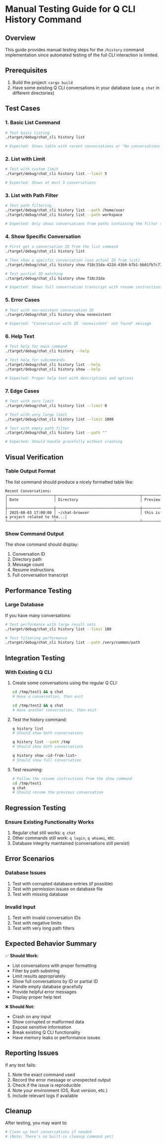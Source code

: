 # Manual Testing Guide for Q CLI History Command

## Overview
This guide provides manual testing steps for the `/history` command implementation since automated testing of the full CLI interaction is limited.

## Prerequisites
1. Build the project: `cargo build`
2. Have some existing Q CLI conversations in your database (use `q chat` in different directories)

## Test Cases

### 1. Basic List Command
```bash
# Test basic listing
./target/debug/chat_cli history list

# Expected: Shows table with recent conversations or "No conversations found"
```

### 2. List with Limit
```bash
# Test with custom limit
./target/debug/chat_cli history list --limit 5

# Expected: Shows at most 5 conversations
```

### 3. List with Path Filter
```bash
# Test path filtering
./target/debug/chat_cli history list --path /home/user
./target/debug/chat_cli history list --path workspace

# Expected: Only shows conversations from paths containing the filter string
```

### 4. Show Specific Conversation
```bash
# First get a conversation ID from the list command
./target/debug/chat_cli history list

# Then show a specific conversation (use actual ID from list)
./target/debug/chat_cli history show f18c31da-422d-43b9-b7b1-bb01fb7c772b

# Test partial ID matching
./target/debug/chat_cli history show f18c31da

# Expected: Shows full conversation transcript with resume instructions
```

### 5. Error Cases
```bash
# Test with non-existent conversation ID
./target/debug/chat_cli history show nonexistent

# Expected: "Conversation with ID 'nonexistent' not found" message
```

### 6. Help Text
```bash
# Test help for main command
./target/debug/chat_cli history --help

# Test help for subcommands
./target/debug/chat_cli history list --help
./target/debug/chat_cli history show --help

# Expected: Proper help text with descriptions and options
```

### 7. Edge Cases
```bash
# Test with zero limit
./target/debug/chat_cli history list --limit 0

# Test with very large limit
./target/debug/chat_cli history list --limit 1000

# Test with empty path filter
./target/debug/chat_cli history list --path ""

# Expected: Should handle gracefully without crashing
```

## Visual Verification

### Table Output Format
The list command should produce a nicely formatted table like:
```
Recent Conversations:
┌─────────────────────┬──────────────────────────────────────┬─────────────────────────────────────┐
│ Date                │ Directory                            │ Preview                             │
├─────────────────────┼──────────────────────────────────────┼─────────────────────────────────────┤
│ 2025-08-03 17:00:00 │ ~/chat-browser                       │ this is a project related to the...│
└─────────────────────┴──────────────────────────────────────┴─────────────────────────────────────┘
```

### Show Command Output
The show command should display:
1. Conversation ID
2. Directory path
3. Message count
4. Resume instructions
5. Full conversation transcript

## Performance Testing

### Large Database
If you have many conversations:
```bash
# Test performance with large result sets
./target/debug/chat_cli history list --limit 100

# Test filtering performance
./target/debug/chat_cli history list --path /very/common/path
```

## Integration Testing

### With Existing Q CLI
1. Create some conversations using the regular Q CLI:
   ```bash
   cd /tmp/test1 && q chat
   # Have a conversation, then exit
   
   cd /tmp/test2 && q chat  
   # Have another conversation, then exit
   ```

2. Test the history command:
   ```bash
   q history list
   # Should show both conversations
   
   q history list --path /tmp
   # Should show both conversations
   
   q history show <id-from-list>
   # Should show full conversation
   ```

3. Test resuming:
   ```bash
   # Follow the resume instructions from the show command
   cd /tmp/test1
   q chat
   # Should resume the previous conversation
   ```

## Regression Testing

### Ensure Existing Functionality Works
1. Regular chat still works: `q chat`
2. Other commands still work: `q login`, `q whoami`, etc.
3. Database integrity maintained (conversations still persist)

## Error Scenarios

### Database Issues
1. Test with corrupted database entries (if possible)
2. Test with permission issues on database file
3. Test with missing database

### Invalid Input
1. Test with invalid conversation IDs
2. Test with negative limits
3. Test with very long path filters

## Expected Behavior Summary

✅ **Should Work:**
- List conversations with proper formatting
- Filter by path substring
- Limit results appropriately
- Show full conversations by ID or partial ID
- Handle empty database gracefully
- Provide helpful error messages
- Display proper help text

❌ **Should Not:**
- Crash on any input
- Show corrupted or malformed data
- Expose sensitive information
- Break existing Q CLI functionality
- Have memory leaks or performance issues

## Reporting Issues

If any test fails:
1. Note the exact command used
2. Record the error message or unexpected output
3. Check if the issue is reproducible
4. Note your environment (OS, Rust version, etc.)
5. Include relevant logs if available

## Cleanup

After testing, you may want to:
```bash
# Clean up test conversations if needed
# (Note: There's no built-in cleanup command yet)
```
